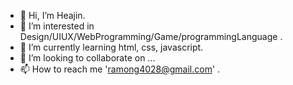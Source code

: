- 👋 Hi, I’m Heajin.
- 👀 I’m interested in Design/UIUX/WebProgramming/Game/programmingLanguage .
- 🌱 I’m currently learning html, css, javascript.
- 💞️ I’m looking to collaborate on ...
- 📫 How to reach me 'ramong4028@gmail.com' .

<!---
KHyan/KHyan is a ✨ special ✨ repository because its `README.md` (this file) appears on your GitHub profile.
You can click the Preview link to take a look at your changes.
--->
